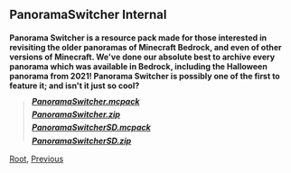 ## PanoramaSwitcher Internal
#### Panorama Switcher is a resource pack made for those interested in revisiting the older panoramas of Minecraft Bedrock, and even of other versions of Minecraft. We've done our absolute best to archive every panorama which was available in Bedrock, including the Halloween panorama from 2021! Panorama Switcher is possibly one of the first to feature it; and isn't it just so cool?

> ##### [PanoramaSwitcher.mcpack](https://github.com/Kee7702/tempfilestorage/releases/download/files/mcpedl.103a.PanoramaSwitcher.mcpack)
> ##### [PanoramaSwitcher.zip](https://github.com/Kee7702/tempfilestorage/releases/download/files/mcpedl.103a.PanoramaSwitcher.zip)
> ##### [PanoramaSwitcherSD.mcpack](https://github.com/Kee7702/tempfilestorage/releases/download/files/mcpedl.103a.PanoramaSwitcherSD.mcpack)
> ##### [PanoramaSwitcherSD.zip](https://github.com/Kee7702/tempfilestorage/releases/download/files/mcpedl.103a.PanoramaSwitcherSD.zip)

[Root](/), [Previous](./)
<head><style>blockquote>h5 { line-height:0!important } </style></head>

